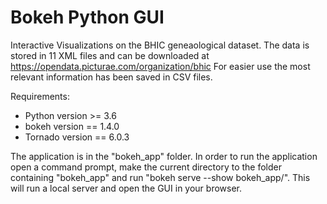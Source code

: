 # Bokeh Python GUI

Interactive Visualizations on the BHIC geneaological dataset. The data is stored in 11 XML files and can be downloaded at 
 https://opendata.picturae.com/organization/bhic
 For easier use the most relevant information has been saved in CSV files.

Requirements:
* Python version >= 3.6
* bokeh version == 1.4.0
* Tornado version == 6.0.3

The application is in the "bokeh_app" folder. In order to run the application open a command prompt, make the current directory to the folder containing "bokeh_app" and run "bokeh serve --show bokeh_app/". This will run a local server and open the GUI in your browser.
